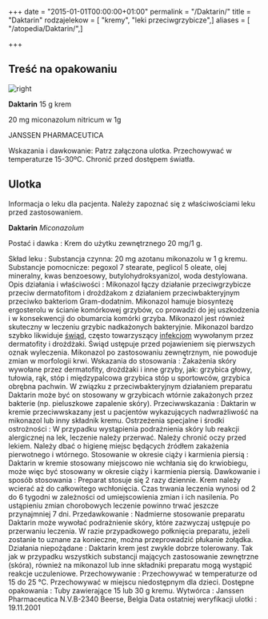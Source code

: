 +++
date = "2015-01-01T00:00:00+01:00"
permalink = "/Daktarin/"
title = "Daktarin"
rodzajelekow = [ "kremy", "leki przeciwgrzybicze",]
aliases = [ "/atopedia/Daktarin/",]

+++

Treść na opakowaniu
-------------------

![](/images/daktarin.jpg "right")

**Daktarin** 15 g krem

20 mg miconazolum nitricum w 1g

JANSSEN PHARMACEUTICA

Wskazania i dawkowanie: Patrz załączona ulotka.
Przechowywać w temperaturze 15-30ºC.
Chronić przed dostępem światła.

Ulotka
------

Informacja o leku dla pacjenta. Należy zapoznać się z właściwościami leku przed zastosowaniem.

**Daktarin**
*Miconazolum*

Postać i dawka : Krem do użytku zewnętrznego 20 mg/1 g.

<!-- -->

Skład leku : Substancja czynna: 20 mg azotanu mikonazolu w 1 g kremu. Substancje pomocnicze: pegoxol 7 stearate, peglicol 5 oleate, olej mineralny, kwas benzoesowy, butylohydroksyanizol, woda destylowana.
Opis działania i właściwości : Mikonazol łączy działanie przeciwgrzybicze przeciw dermatofitom i drożdżakom z działaniem przeciwbakteryjnym przeciwko bakteriom Gram-dodatnim. Mikonazol hamuje biosyntezę ergosterolu w ścianie komórkowej grzybów, co prowadzi do jej uszkodzenia i w konsekwencji do obumarcia komórki grzyba. Mikonazol jest również skuteczny w leczeniu grzybic nadkażonych bakteryjnie. Mikonazol bardzo szybko likwiduje [świąd](/atopedia/świąd "wikilink"), często towarzyszący [infekcjom](/atopedia/infekcja_skóry "wikilink") wywołanym przez dermatofity i drożdżaki. Świąd ustępuje przed pojawieniem się pierwszych oznak wyleczenia. Mikonazol po zastosowaniu zewnętrznym, nie powoduje zmian w morfologii krwi.
Wskazania do stosowania : Zakażenia skóry wywołane przez dermatofity, drożdżaki i inne grzyby, jak: grzybica głowy, tułowia, rąk, stóp i międzypalcowa grzybica stóp u sportowców, grzybica obrębna pachwin. W związku z przeciwbakteryjnym działaniem preparatu Daktarin może być on stosowany w grzybicach wtórnie zakażonych przez bakterie (np. pieluszkowe zapalenie skóry).
Przeciwwskazania : Daktarin w kremie przeciwwskazany jest u pacjentów wykazujących nadwrażliwość na mikonazol lub inny składnik kremu.
Ostrzeżenia specjalne i środki ostrożności : W przypadku wystąpienia podrażnienia skóry lub reakcji alergicznej na lek, leczenie należy przerwać. Należy chronić oczy przed lekiem. Należy dbać o higienę miejsc będących źródłem zakażenia pierwotnego i wtórnego.
Stosowanie w okresie ciąży i karmienia piersią : Daktarin w kremie stosowany miejscowo nie wchłania się do krwiobiegu, może więc być stosowany w okresie ciąży i karmienia piersią.
Dawkowanie i sposób stosowania : Preparat stosuje się 2 razy dziennie. Krem należy wcierać aż do całkowitego wchłonięcia. Czas trwania leczenia wynosi od 2 do 6 tygodni w zależności od umiejscowienia zmian i ich nasilenia. Po ustąpieniu zmian chorobowych leczenie powinno trwać jeszcze przynajmniej 7 dni.
Przedawkowanie : Nadmierne stosowanie preparatu Daktarin może wywołać podrażnienie skóry, które zazwyczaj ustępuje po przerwaniu leczenia. W razie przypadkowego połknięcia preparatu, jeżeli zostanie to uznane za konieczne, można przeprowadzić płukanie żołądka.
Działania niepożądane : Daktarin krem jest zwykle dobrze tolerowany. Tak jak w przypadku wszystkich substancji mających zastosowanie zewnętrzne (skóra), również na mikonazol lub inne składniki preparatu mogą wystąpić reakcje uczuleniowe.
Przechowywanie : Przechowywać w temperaturze od 15 do 25 °C. Przechowywać w miejscu niedostępnym dla dzieci.
Dostępne opakowania : Tuby zawierające 15 lub 30 g kremu.
Wytwórca : Janssen Pharmaceutica N.V.B-2340 Beerse, Belgia
Data ostatniej weryfikacji ulotki : 19.11.2001

